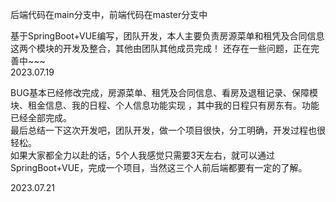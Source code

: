 后端代码在main分支中，前端代码在master分支中</br>

基于SpringBoot+VUE编写，团队开发，本人主要负责房源菜单和租凭及合同信息这两个模块的开发及整合，其他由团队其他成员完成！
还存在一些问题，正在完善中~~~</br>
                                                    2023.07.19

BUG基本已经修改完成，房源菜单、租凭及合同信息、看房及退租记录、保障模块、租金信息、我的日程、个人信息功能实现
，其中我的日程只有房东有。功能已经全部完成。</br>
最后总结一下这次开发吧，团队开发，做一个项目很快，分工明确，开发过程也很轻松。</br>
如果大家都全力以赴的话，5个人我感觉只需要3天左右，就可以通过SpringBoot+VUE，完成一个项目，当然这三个人前后端都要有一定的了解。</br>

2023.07.21